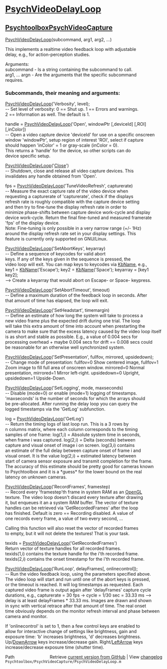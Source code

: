 # [PsychVideoDelayLoop](PsychVideoDelayLoop)
## [Psychtoolbox](Psychtoolbox)[PsychVideoCapture](PsychVideoCapture)

[PsychVideoDelayLoop](PsychVideoDelayLoop)(subcommand, arg1, arg2, ...)  
  
This implements a realtime video feedback loop with adjustable  
delay, e.g., for action-perception studies.  
  
Arguments:  
subcommand - Is a string containing the subcommand to call.  
arg1, ... argn - Are the arguments that the specific subcommand  
requires.  
  
### Subcommands, their meaning and arguments:  
  
[PsychVideoDelayLoop](PsychVideoDelayLoop)('Verbosity', level);  
-- Set level of verbosity: 0 == Shut up. 1 == Errors and warnings.  
2 == Information as well. The default is 1.  
  
handle = [PsychVideoDelayLoop](PsychVideoDelayLoop)('Open', windowPtr [,deviceId] [,ROI] [,inColor])  
-- Open a video capture device 'deviceId' for use on a specific onscreen  
window 'windowPtr', setup region of interest 'ROI', select if capture  
should happen 'inColor' = 1 or gray-scale (inColor = 0).  
This returns a 'handle' for the device, so other scripts can do  
device specific setup.  
  
[PsychVideoDelayLoop](PsychVideoDelayLoop)('[Close](Close)')  
-- Shutdown, close and release all video capture devices. This  
invalidates any handle obtained from 'Open'.  
  
fps = [PsychVideoDelayLoop](PsychVideoDelayLoop)('TuneVideoRefresh', capturerate)  
-- Measure the exact capture rate of the video device when  
requesting a capturerate of 'capturerate', check if the displays  
refresh rate is roughly compatible with the capture device setting  
and then try to fine-tune the display refresh rate in order to  
minimize phase-shifts between capture device work-cycle and display  
device work-cycle. Return the final fine-tuned and measured framerate  
'fps' of the display device.  
Note: Fine-tuning is only possible in a very narrow range (+/- 1Hz)  
around the display refresh rate set in your display settings. This  
feature is currently only supported on GNU/Linux.  
  
[PsychVideoDelayLoop](PsychVideoDelayLoop)('SetAbortKeys', keyarray)  
-- Define a sequence of keycodes for valid abort  
keys. If any of the keys given in the sequence is pressed, the  
video loop will exit. You can map keys to keycodes via [KbName](KbName), e.g.,  
key1 = [KbName](KbName)('Escape'); key2 = [KbName](KbName)('Space'); keyarray = [key1 key2];  
--\> Create a keyarray that would abort on Escape- or Space- keypress.  
  
[PsychVideoDelayLoop](PsychVideoDelayLoop)('SetAbortTimeout', timeout)  
-- Define a maximum duration of the feedback loop in seconds. After  
that amount of time has elapsed, the loop will exit.  
  
[PsychVideoDelayLoop](PsychVideoDelayLoop)('SetHeadstart', timemargin)  
-- Define an estimate of how long the system will take to process a  
new video frame plus the expected drift during one trial. The loop  
will take this extra amount of time into account when prestarting the  
camera to make sure that the excess latency caused by the video loop itself  
is as short and stable as possible. E.g., a value of 0.004 secs for  
processing overhead + maybe 0.004 secs for drift == 0.008 secs could  
be reasonable for an otherwise well synchronized system.  
  
[PsychVideoDelayLoop](PsychVideoDelayLoop)('SetPresentation', fullfov, mirrored, upsidedown);  
-- Change mode of presentation: fullfov=0 Show centered image, fullfov=1  
Zoom image to fill full area of onscreen window. mirrored=0 Normal  
presentation, mirrored=1 Mirror left-right. upsidedown=0 Upright,  
upsidedown=1 Upside-Down.  
  
[PsychVideoDelayLoop](PsychVideoDelayLoop)('SetLogging', mode, maxseconds)  
-- Disable (mode=0) or enable (mode=1) logging of timestamps.  
'maxseconds' is the number of seconds for which the arrays should  
be pre-allocated. After running the delay loop you can query the  
logged timestamps via the 'GetLog' subfunction.  
  
log = [PsychVideoDelayLoop](PsychVideoDelayLoop)('GetLog')  
-- Return the timing logs of last loop run. This is a 3 rows by  
n columns matrix, where each column corresponds to the timing  
samples of one frame: log(1,i) = Absolute system time in seconds,  
when frame i was captured. log(2,i) = Delta (seconds) between  
capture and visual onset of image i on screen. log(3,i) contains  
an estimate of the full delay between capture onset of frame i and  
visual onset. It is the value log(2,i) + estimated latency between  
start of camera sensor exposure and transmit completion for the frame.  
The accuracy of this estimate should be pretty good for cameras known  
to Psychtoolbox and it is a \*guess\* for the lower bound on the real  
latency on unknown cameras.  
  
[PsychVideoDelayLoop](PsychVideoDelayLoop)('RecordFrames', framestep)  
-- Record every 'framestep'th frame in system RAM as an [OpenGL](OpenGL)  
texture. The video loop doesn't discard every texture after drawing  
it, but enqueues it an a system RAM buffer. The vector of texture  
handles can be retrieved via 'GetRecordedFrames' after the loop  
has finished. Default is zero == Recording disabled. A value of  
one records every frame, a value of two every second, ...  
  
Calling this function will also reset the vector of recorded frames  
to empty, but it will not delete the textures! That is your task.  
  
texids = [PsychVideoDelayLoop](PsychVideoDelayLoop)('GetRecordedFrames')  
Return vector of texture handles for all recorded frames.  
texids(1,i) contains the texture handle for the i'th recorded frame.  
texids(2,i) contains the onset timestamp for the i'th recorded frame.  
  
[PsychVideoDelayLoop](PsychVideoDelayLoop)('RunLoop', delayFrames[, onlinecontrol]);  
-- Run the video feedback loop, using the parameters specified above.  
The video loop will start and run until one of the abort keys is pressed,  
or the timeout is reached. It will log timestamps as requested. Each  
captured video frame is output again after 'delayFrames' capture cycle  
durations, e.g., capturerate = 30 fps -\> cycle = 1/30 sec = 33.33 ms --\>  
delay is at least delayFrames \* 33.33 ms. Images are drawn and shown  
in sync with vertical retrace after that amount of time. The real onset  
time obviously depends on the monitor refresh interval and phase between  
camera and monitor.  
  
If 'onlinecontrol' is set to 1, then a few control keys are enabled to  
allow for interactive change of settings like brightness, gain and  
exposure time: 'b' increases brightness, 'd' decreases brightness.  
Up/[DownArrow](DownArrow) keys increase/decrease gain. Right/[LeftArrow](LeftArrow) keys  
increase/decrease exposure time (shutter time).  
  




<div class="code_header" style="text-align:right;">
  <span style="float:left;">Path&nbsp;&nbsp;</span> <span class="counter">Retrieve <a href=
  "https://raw.github.com/Psychtoolbox-3/Psychtoolbox-3/beta/Psychtoolbox/PsychVideoCapture/PsychVideoDelayLoop.m">current version from GitHub</a> | View <a href=
  "https://github.com/Psychtoolbox-3/Psychtoolbox-3/commits/beta/Psychtoolbox/PsychVideoCapture/PsychVideoDelayLoop.m">changelog</a></span>
</div>
<div class="code">
  <code>Psychtoolbox/PsychVideoCapture/PsychVideoDelayLoop.m</code>
</div>

